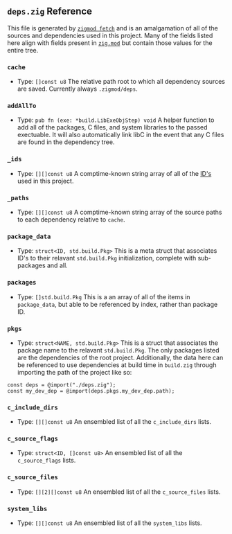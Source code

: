 ## `deps.zig` Reference
This file is generated by [`zigmod fetch`](commands/fetch.md) and is an amalgamation of all of the sources and dependencies used in this project. Many of the fields listed here align with fields present in [`zig.mod`](zig.mod.md) but contain those values for the entire tree.

### `cache`
- Type: `[]const u8`
The relative path root to which all dependency sources are saved. Currently always `.zigmod/deps`.

### `addAllTo`
- Type: `pub fn (exe: *build.LibExeObjStep) void`
A helper function to add all of the packages, C files, and system libraries to the passed exectuable. It will also automatically link libC in the event that any C files are found in the dependency tree.

### `_ids`
- Type: `[][]const u8`
A comptime-known string array of all of the [ID's](zig.mod.md#id) used in this project.

### `_paths`
- Type: `[][]const u8`
A comptime-known string array of the source paths to each dependency relative to `cache`.

### `package_data`
- Type: `struct<ID, std.build.Pkg>`
This is a meta struct that associates ID's to their relavant `std.build.Pkg` initialization, complete with sub-packages and all.

### `packages`
- Type: `[]std.build.Pkg`
This is a an array of all of the items in `package_data`, but able to be referenced by index, rather than package ID.

### `pkgs`
- Type: `struct<NAME, std.build.Pkg>`
This is a struct that associates the package name to the relavant `std.build.Pkg`. The only packages listed are the dependencies of the root project. Additionally, the data here can be referenced to use dependencies at build time in `build.zig` through importing the path of the project like so:
```zig
const deps = @import("./deps.zig");
const my_dev_dep = @import(deps.pkgs.my_dev_dep.path);
```

### `c_include_dirs`
- Type: `[][]const u8`
An ensembled list of all the `c_include_dirs` lists.

### `c_source_flags`
- Type: `struct<ID, []const u8>`
An ensembled list of all the `c_source_flags` lists.

### `c_source_files`
- Type: `[][2][]const u8`
An ensembled list of all the `c_source_files` lists.

### `system_libs`
- Type: `[][]const u8`
An ensembled list of all the `system_libs` lists.
